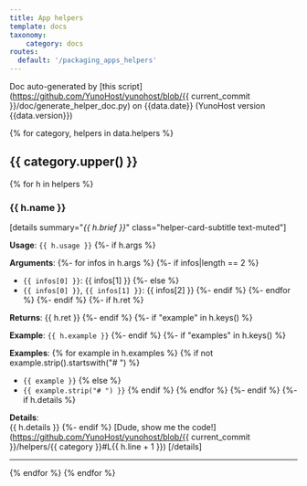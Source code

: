 ```yaml
---
title: App helpers
template: docs
taxonomy:
    category: docs
routes:
  default: '/packaging_apps_helpers'
---
```


Doc auto-generated by [this script](https://github.com/YunoHost/yunohost/blob/{{ current_commit }}/doc/generate_helper_doc.py) on {{data.date}} (YunoHost version {{data.version}})

{% for category, helpers in data.helpers %}
## {{ category.upper() }}
{% for h in helpers %}
### {{ h.name }}
[details summary="<i>{{ h.brief }}</i>" class="helper-card-subtitle text-muted"]

**Usage**: `{{ h.usage }}`
{%- if h.args %}

**Arguments**:
    {%- for infos in h.args %}
        {%- if infos|length == 2 %}
- `{{ infos[0] }}`: {{ infos[1] }}
        {%- else %}
- `{{ infos[0] }}`, `{{ infos[1] }}`: {{ infos[2] }}
        {%- endif %}
    {%- endfor %}
{%- endif %}
{%- if h.ret %}

**Returns**: {{ h.ret }}
{%- endif %}
{%- if "example" in h.keys() %}

**Example**: `{{ h.example }}`
{%- endif %}
{%- if "examples" in h.keys() %}

**Examples**:
    {% for example in h.examples %}
        {% if not example.strip().startswith("# ") %}
- `{{ example }}`
        {% else %}
- `{{ example.strip("# ") }}`
        {% endif %}
    {% endfor %}
{%- endif %}
{%- if h.details %}

**Details**:  
{{ h.details }}
{%- endif %}
[Dude, show me the code!](https://github.com/YunoHost/yunohost/blob/{{ current_commit }}/helpers/{{ category }}#L{{ h.line + 1 }})
[/details]

---
{% endfor %}
{% endfor %}
